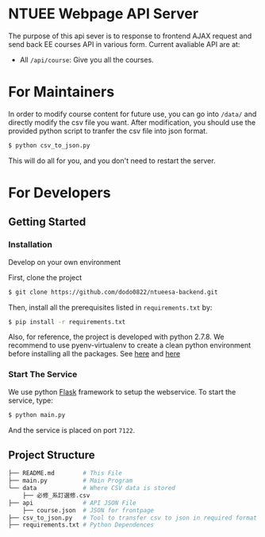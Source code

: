 # NTUEE Webpage API Server

The purpose of this api sever is to response to frontend AJAX request and send back EE courses API in various form.
Current avaliable API are at:
- All `/api/course`: Give you all the courses.

# For Maintainers

In order to modify course content for future use, you can go into `/data/` and directly modify the csv file you want.
After modification, you should use the provided python script to tranfer the csv file into json format.
```bash
$ python csv_to_json.py
```
This will do all for you, and you don't need to restart the server.

# For Developers

## Getting Started 

### Installation

Develop on your own environment 

First, clone the project 

```bash
$ git clone https://github.com/dodo0822/ntueesa-backend.git
```

Then, install all the prerequisites listed in `requirements.txt` by:


```bash
$ pip install -r requirements.txt
```

Also, for reference, the project is developed with python 2.7.8. We recommend to use pyenv-virtualenv to create a clean python environment before installing all the packages. See [here](https://github.com/yyuu/pyenv) and  [here](https://github.com/yyuu/pyenv-virtualenv)

### Start The Service

We use python [Flask](http://flask.pocoo.org) framework to setup the webservice. To start the service, type:

```bash
$ python main.py
```
And the service is placed on port `7122`.

## Project Structure

```python
├── README.md        # This File
├── main.py          # Main Program
└── data             # Where CSV data is stored
    ├── 必修_系訂選修.csv
├── api              # API JSON File
    ├── course.json  # JSON for frontpage
├── csv_to_json.py   # Tool to transfer csv to json in required format
├── requirements.txt # Python Dependences                                
```                                                   